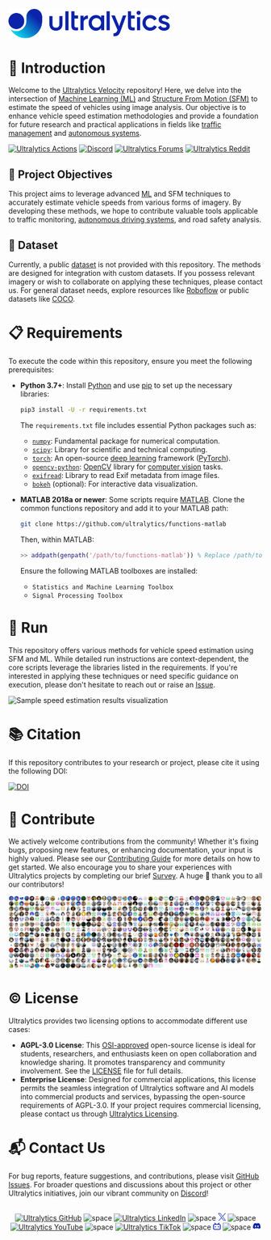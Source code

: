<a href="https://www.ultralytics.com/"><img src="https://raw.githubusercontent.com/ultralytics/assets/main/logo/Ultralytics_Logotype_Original.svg" width="320" alt="Ultralytics logo"></a>

# 🚗 Introduction

Welcome to the [Ultralytics Velocity](https://github.com/ultralytics/velocity) repository! Here, we delve into the intersection of [Machine Learning (ML)](https://www.ultralytics.com/glossary/machine-learning-ml) and [Structure From Motion (SFM)](https://en.wikipedia.org/wiki/Structure_from_motion) to estimate the speed of vehicles using image analysis. Our objective is to enhance vehicle speed estimation methodologies and provide a foundation for future research and practical applications in fields like [traffic management](https://www.ultralytics.com/blog/ai-in-traffic-management-from-congestion-to-coordination) and [autonomous systems](https://www.ultralytics.com/glossary/autonomous-vehicles).

[![Ultralytics Actions](https://github.com/ultralytics/velocity/actions/workflows/format.yml/badge.svg)](https://github.com/ultralytics/velocity/actions/workflows/format.yml) <a href="https://discord.com/invite/ultralytics"><img alt="Discord" src="https://img.shields.io/discord/1089800235347353640?logo=discord&logoColor=white&label=Discord&color=blue"></a> <a href="https://community.ultralytics.com/"><img alt="Ultralytics Forums" src="https://img.shields.io/discourse/users?server=https%3A%2F%2Fcommunity.ultralytics.com&logo=discourse&label=Forums&color=blue"></a> <a href="https://reddit.com/r/ultralytics"><img alt="Ultralytics Reddit" src="https://img.shields.io/reddit/subreddit-subscribers/ultralytics?style=flat&logo=reddit&logoColor=white&label=Reddit&color=blue"></a>

## 🎯 Project Objectives

This project aims to leverage advanced [ML](https://www.ultralytics.com/glossary/machine-learning-ml) and SFM techniques to accurately estimate vehicle speeds from various forms of imagery. By developing these methods, we hope to contribute valuable tools applicable to traffic monitoring, [autonomous driving systems](https://www.ultralytics.com/solutions/ai-in-automotive), and road safety analysis.

## 📸 Dataset

Currently, a public [dataset](https://www.ultralytics.com/glossary/benchmark-dataset) is not provided with this repository. The methods are designed for integration with custom datasets. If you possess relevant imagery or wish to collaborate on applying these techniques, please contact us. For general dataset needs, explore resources like [Roboflow](https://roboflow.com/?ref=ultralytics) or public datasets like [COCO](https://docs.ultralytics.com/datasets/detect/coco/).

# 📋 Requirements

To execute the code within this repository, ensure you meet the following prerequisites:

- **Python 3.7+**: Install [Python](https://www.python.org/) and use [pip](https://pip.pypa.io/en/stable/) to set up the necessary libraries:

  ```bash
  pip3 install -U -r requirements.txt
  ```

  The `requirements.txt` file includes essential Python packages such as:

  - [`numpy`](https://numpy.org/): Fundamental package for numerical computation.
  - [`scipy`](https://scipy.org/): Library for scientific and technical computing.
  - [`torch`](https://pytorch.org/): An open-source [deep learning](https://www.ultralytics.com/glossary/deep-learning-dl) framework ([PyTorch](https://www.ultralytics.com/glossary/pytorch)).
  - [`opencv-python`](https://pypi.org/project/opencv-python/): [OpenCV](https://opencv.org/) library for [computer vision](https://www.ultralytics.com/glossary/computer-vision-cv) tasks.
  - [`exifread`](https://github.com/ianare/exif-py): Library to read Exif metadata from image files.
  - [`bokeh`](https://bokeh.org/) (optional): For interactive data visualization.

- **MATLAB 2018a or newer**: Some scripts require [MATLAB](https://www.mathworks.com/products/matlab.html). Clone the common functions repository and add it to your MATLAB path:

  ```bash
  git clone https://github.com/ultralytics/functions-matlab
  ```

  Then, within MATLAB:

  ```matlab
  >> addpath(genpath('/path/to/functions-matlab')) % Replace /path/to/ with the actual path
  ```

  Ensure the following MATLAB toolboxes are installed:

  - `Statistics and Machine Learning Toolbox`
  - `Signal Processing Toolbox`

# 🏃 Run

This repository offers various methods for vehicle speed estimation using SFM and ML. While detailed run instructions are context-dependent, the core scripts leverage the libraries listed in the requirements. If you're interested in applying these techniques or need specific guidance on execution, please don't hesitate to reach out or raise an [Issue](https://github.com/ultralytics/velocity/issues).

<img src="https://github.com/ultralytics/velocity/blob/main/results.jpg" alt="Sample speed estimation results visualization">

# 📚 Citation

If this repository contributes to your research or project, please cite it using the following DOI:

[![DOI](https://zenodo.org/badge/126519968.svg)](https://zenodo.org/badge/latestdoi/126519968)

# 🤝 Contribute

We actively welcome contributions from the community! Whether it's fixing bugs, proposing new features, or enhancing documentation, your input is highly valued. Please see our [Contributing Guide](https://docs.ultralytics.com/help/contributing/) for more details on how to get started. We also encourage you to share your experiences with Ultralytics projects by completing our brief [Survey](https://www.ultralytics.com/survey?utm_source=github&utm_medium=social&utm_campaign=Survey). A huge 🙏 thank you to all our contributors!

[![Ultralytics open-source contributors](https://raw.githubusercontent.com/ultralytics/assets/main/im/image-contributors.png)](https://github.com/ultralytics/ultralytics/graphs/contributors)

# ©️ License

Ultralytics provides two licensing options to accommodate different use cases:

- **AGPL-3.0 License**: This [OSI-approved](https://opensource.org/license/agpl-v3) open-source license is ideal for students, researchers, and enthusiasts keen on open collaboration and knowledge sharing. It promotes transparency and community involvement. See the [LICENSE](https://github.com/ultralytics/velocity/blob/main/LICENSE) file for full details.
- **Enterprise License**: Designed for commercial applications, this license permits the seamless integration of Ultralytics software and AI models into commercial products and services, bypassing the open-source requirements of AGPL-3.0. If your project requires commercial licensing, please contact us through [Ultralytics Licensing](https://www.ultralytics.com/license).

# 📬 Contact Us

For bug reports, feature suggestions, and contributions, please visit [GitHub Issues](https://github.com/ultralytics/velocity/issues). For broader questions and discussions about this project or other Ultralytics initiatives, join our vibrant community on [Discord](https://discord.com/invite/ultralytics)!

<br>
<div align="center">
  <a href="https://github.com/ultralytics"><img src="https://github.com/ultralytics/assets/raw/main/social/logo-social-github.png" width="3%" alt="Ultralytics GitHub"></a>
  <img src="https://github.com/ultralytics/assets/raw/main/social/logo-transparent.png" width="3%" alt="space">
  <a href="https://www.linkedin.com/company/ultralytics/"><img src="https://github.com/ultralytics/assets/raw/main/social/logo-social-linkedin.png" width="3%" alt="Ultralytics LinkedIn"></a>
  <img src="https://github.com/ultralytics/assets/raw/main/social/logo-transparent.png" width="3%" alt="space">
  <a href="https://twitter.com/ultralytics"><img src="https://github.com/ultralytics/assets/raw/main/social/logo-social-twitter.png" width="3%" alt="Ultralytics Twitter"></a>
  <img src="https://github.com/ultralytics/assets/raw/main/social/logo-transparent.png" width="3%" alt="space">
  <a href="https://youtube.com/ultralytics?sub_confirmation=1"><img src="https://github.com/ultralytics/assets/raw/main/social/logo-social-youtube.png" width="3%" alt="Ultralytics YouTube"></a>
  <img src="https://github.com/ultralytics/assets/raw/main/social/logo-transparent.png" width="3%" alt="space">
  <a href="https://www.tiktok.com/@ultralytics"><img src="https://github.com/ultralytics/assets/raw/main/social/logo-social-tiktok.png" width="3%" alt="Ultralytics TikTok"></a>
  <img src="https://github.com/ultralytics/assets/raw/main/social/logo-transparent.png" width="3%" alt="space">
  <a href="https://ultralytics.com/bilibili"><img src="https://github.com/ultralytics/assets/raw/main/social/logo-social-bilibili.png" width="3%" alt="Ultralytics BiliBili"></a>
  <img src="https://github.com/ultralytics/assets/raw/main/social/logo-transparent.png" width="3%" alt="space">
  <a href="https://discord.com/invite/ultralytics"><img src="https://github.com/ultralytics/assets/raw/main/social/logo-social-discord.png" width="3%" alt="Ultralytics Discord"></a>
</div>
